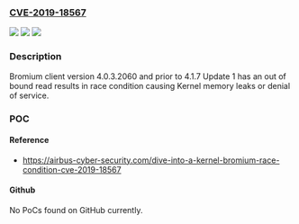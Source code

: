 ### [CVE-2019-18567](https://cve.mitre.org/cgi-bin/cvename.cgi?name=CVE-2019-18567)
![](https://img.shields.io/static/v1?label=Product&message=Bromium%20client&color=blue)
![](https://img.shields.io/static/v1?label=Version&message=n%2Fa&color=blue)
![](https://img.shields.io/static/v1?label=Vulnerability&message=CWE-362%20Race%20Condition%20(Concurrent%20Execution%20using%20Shared%20Resource%20with%20Improper%20Synchronization)&color=brighgreen)

### Description

Bromium client version 4.0.3.2060 and prior to 4.1.7 Update 1 has an out of bound read results in race condition causing Kernel memory leaks or denial of service.

### POC

#### Reference
- https://airbus-cyber-security.com/dive-into-a-kernel-bromium-race-condition-cve-2019-18567

#### Github
No PoCs found on GitHub currently.


